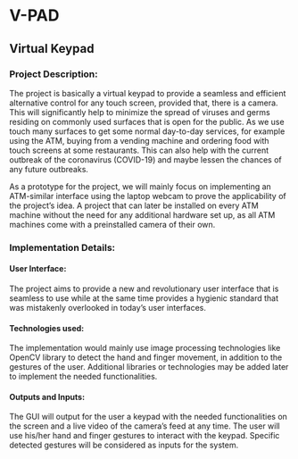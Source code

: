# V-PAD
## Virtual Keypad

### Project Description:
The project is basically a virtual keypad to provide a seamless and efficient alternative control for any touch screen, provided that, there is a camera. This will significantly help to minimize the spread of viruses and germs residing on commonly used surfaces that is open for the public. As we use touch many surfaces to get some normal day-to-day services, for example using the ATM, buying from a vending machine and ordering food with touch screens at some restaurants. This can also help with the current outbreak of the coronavirus (COVID-19) and maybe lessen the chances of any future outbreaks.  
 
As a prototype for the project, we will mainly focus on implementing an ATM-similar interface using the laptop webcam to prove the applicability of the project’s idea. A project that can later be installed on every ATM machine without the need for any additional hardware set up, as all ATM machines come with a preinstalled camera of their own.

### Implementation Details: 
#### User Interface: 
The project aims to provide a new and revolutionary user interface that is seamless to use while at the same time provides a hygienic standard that was mistakenly overlooked in today’s user interfaces. 
#### Technologies used:
The implementation would mainly use image processing technologies like OpenCV library to detect the hand and finger movement, in addition to the gestures of the user. Additional libraries or technologies may be added later to implement the needed functionalities. 
#### Outputs and Inputs: 
The GUI will output for the user a keypad with the needed functionalities on the screen and a live video of the camera’s feed at any time. The user will use his/her hand and finger gestures to interact with the keypad. Specific detected gestures will be considered as inputs for the system. 
